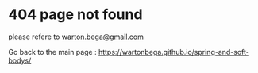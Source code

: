 # 404 page not found
please refere to warton.bega@gmail.com

Go back to the main page : https://wartonbega.github.io/spring-and-soft-bodys/
